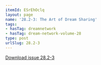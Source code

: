 ```yaml
---
itemId: ESrEhOclq
layout: page
name: '28.2-3: The Art of Dream Sharing'
tags:
- hasTag: dreamnetwork
- hasTag: dream-network-volume-28
type: post
urlSlug: 28.2-3
---
```

<a href="files/pdfs/Volume_28/28.2-28.3_art_of_dream_sharing.pdf" download="">Download issue 28.2-3</a>